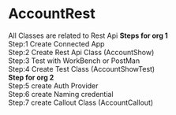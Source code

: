 # AccountRest
All Classes are related to Rest Api
   <b>Steps for org 1</b><Br>
Step:1  Create Connected App<br>
Step:2  Create Rest Api Class (AccountShow)<br> 
Step:3  Test with WorkBench or PostMan </br>
Step:4  Create Test Class (AccountShowTest)<Br>
  <b>Step for org 2</b><Br>
Step:5  create Auth Provider<Br>
Step:6  create Naming credential<Br>
Step:7  create Callout Class (AccountCallout)<Br>


